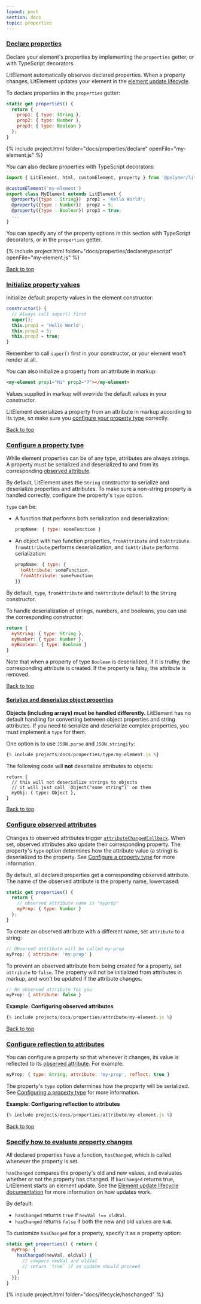 ```yaml
---
layout: post
section: docs
topic: properties
---
```


<a id="declare">

### [Declare properties](#declare)

Declare your element's properties by implementing the `properties` getter, or with TypeScript decorators.

LitElement automatically observes declared properties. When a property changes, LitElement updates your element in the [element update lifecycle](/docs/lifecycle/).

To declare properties in the `properties` getter:

```js
static get properties() { 
  return { 
    prop1: { type: String },
    prop2: { type: Number },
    prop3: { type: Boolean }
  };
}
```

{% include project.html folder="docs/properties/declare" openFile="my-element.js" %}

You can also declare properties with TypeScript decorators:

```js
import { LitElement, html, customElement, property } from '@polymer/lit-element';

@customElement('my-element')
export class MyElement extends LitElement {
  @property({type : String})  prop1 = 'Hello World';
  @property({type : Number})  prop2 = 5;
  @property({type : Boolean}) prop3 = true;
  ...
}
```

You can specify any of the property options in this section with TypeScript decorators, or in the `properties` getter.

{% include project.html folder="docs/properties/declaretypescript" openFile="my-element.js" %}

[Back to top](properties)

<a id="init">

### [Initialize property values](#init)

Initialize default property values in the element constructor:

```js
constructor() {
  // Always call super() first
  super();
  this.prop1 = 'Hello World';
  this.prop2 = 5;
  this.prop3 = true;
}
```

Remember to call `super()` first in your constructor, or your element won't render at all.

You can also initialize a property from an attribute in markup:

```html
<my-element prop1="Hi" prop2="7"></my-element>
```

Values supplied in markup will override the default values in your constructor.

LitElement deserializes a property from an attribute in markup according to its type, so make sure you [configure your property type](#type) correctly.

[Back to top](properties)

<a id="type">

### [Configure a property type](#type)

While element properties can be of any type, attributes are always strings. A property must be serialized and deserialized to and from its corresponding [observed attribute](#attribute). 

By default, LitElement uses the `String` constructor to serialize and deserialize properties and attributes. To make sure a non-string property is handled correctly, configure the property's `type` option.

`type` can be: 

* A function that performs both serialization and deserialization:

  ```js
  propName: { type: someFunction }
  ```

* An object with two function properties, `fromAttribute` and `toAttribute`. `fromAttribute` performs deserialization, and `toAttribute` performs serialization:

  ```js
  propName: { type: {
    toAttribute: someFunction,
    fromAttribute: someFunction
  }}
  ```

By default, `type`, `fromAttribute` and `toAttribute` default to the `String` constructor. 

To handle deserialization of strings, numbers, and booleans, you can use the corresponding constructor:

```js
return { 
  myString: { type: String },
  myNumber: { type: Number },
  myBoolean: { type: Boolean }
}
```

Note that when a property of type `Boolean` is deserialized, if it is truthy, the corresponding attribute is created. If the property is falsy, the attribute is removed.

[Back to top](properties)

<a id="objects">

#### [Serialize and deserialize object properties](#objects)

**Objects (including arrays) must be handled differently.** LitElement has no default handling for converting between object properties and string attributes. If you need to serialize and deserialize complex properties, you must implement a `type` for them.

One option is to use `JSON.parse` and `JSON.stringify`:

```js
{% include projects/docs/properties/type/my-element.js %}
```

The following code will **not** deserialize attributes to objects:

```text
return { 
  // this will not deserialize strings to objects
  // it will just call `Object("some string")` on them 
  myObj: { type: Object },
}
```

[Back to top](properties)

<a id="attribute">

### [Configure observed attributes](#attribute)

Changes to observed attributes trigger [`attributeChangedCallback`](https://developer.mozilla.org/en-US/docs/Web/Web_Components/Using_custom_elements#Using_the_lifecycle_callbacks). When set, observed attributes also update their corresponding property. The property's `type` option determines how the attribute value (a string) is deserialized to the property. See [Configure a property type](#type) for more information.

By default, all declared properties get a corresponding observed attribute. The name of the observed attribute is the property name, lowercased:

```js
static get properties() {
  return {
    // observed attribute name is "myprop"
    myProp: { type: Number }
  };
}
```

To create an observed attribute with a different name, set `attribute` to a string: 

```js
// Observed attribute will be called my-prop
myProp: { attribute: 'my-prop' }
```

To prevent an observed attribute from being created for a property, set `attribute` to `false`. The property will not be initialized from attributes in markup, and won't be updated if the attribute changes.

```js
// No observed attribute for you
myProp: { attribute: false }
```

**Example: Configuring observed attributes**

```js
{% include projects/docs/properties/attribute/my-element.js %}
```

[Back to top](properties)

<a id="reflect">

### [Configure reflection to attributes](#reflect)

You can configure a property so that whenever it changes, its value is reflected to its [observed attribute](#attribute). For example:

```js
myProp: { type: String, attribute: 'my-prop', reflect: true }
```

The property's `type` option determines how the property will be serialized. See [Configuring a property type](#type) for more information.

**Example: Configuring reflection to attributes**

```js
{% include projects/docs/properties/attribute/my-element.js %}
```

[Back to top](properties)

<a id="haschanged">

### [Specify how to evaluate property changes](#haschanged)

All declared properties have a function, `hasChanged`, which is called whenever the property is set. 

`hasChanged` compares the property's old and new values, and evaluates whether or not the property has changed. If `hasChanged` returns true, LitElement starts an element update. See the [Element update lifecycle documentation](/docs/lifecycle/) for more information on how updates work.

By default:

* `hasChanged` returns `true` if `newVal !== oldVal`.
* `hasChanged` returns `false` if both the new and old values are `NaN`.

To customize `hasChanged` for a property, specify it as a property option:

```js
static get properties() { return {
  myProp: {
    hasChanged(newVal, oldVal) {
      // compare newVal and oldVal
      // return `true` if an update should proceed
    }
  }};
}
```

{% include project.html folder="docs/lifecycle/haschanged" %}

